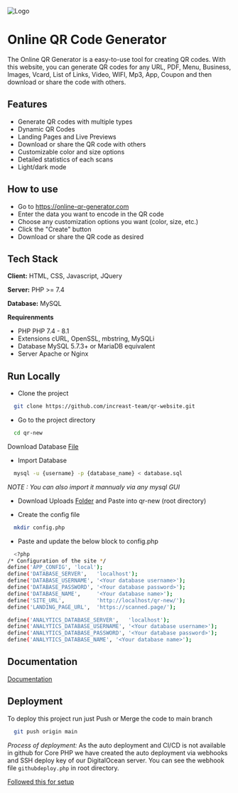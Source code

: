 
![Logo](https://online-qr-generator.com/uploads/main/1702a3070f15169d3114d6a22027f025.png)


# Online QR Code Generator

The Online QR Generator is a easy-to-use tool for creating QR codes. With this website, you can generate QR codes for any URL, PDF, Menu, Business, Images, Vcard, List of Links, Video, WIFI, Mp3, App, Coupon and then download or share the code with others.


## Features

- Generate QR codes with multiple types
- Dynamic QR Codes
- Landing Pages and Live Previews
- Download or share the QR code with others
- Customizable color and size options
- Detailed statistics of each scans
- Light/dark mode


## How to use

- Go to https://online-qr-generator.com
- Enter the data you want to encode in the QR code
- Choose any customization options you want (color, size, etc.)
- Click the "Create" button
- Download or share the QR code as desired


## Tech Stack

**Client:** HTML, CSS, Javascript, JQuery

**Server:** PHP >= 7.4

**Database:** MySQL

**Requirenments**
- PHP	PHP 7.4 - 8.1
- Extensions	cURL, OpenSSL, mbstring, MySQLi
- Database	MySQL 5.7.3+ or MariaDB equivalent
- Server	Apache or Nginx
## Run Locally

- Clone the project

```bash
  git clone https://github.com/increast-team/qr-website.git
```

- Go to the project directory

```bash
  cd qr-new
```

Download Database
[File](https://drive.google.com/file/d/1BgQT5hh1iOz8vMHOvqyK4kBPfN1E04xG/view?usp=sharing)

- Import Database
```bash
  mysql -u {username} -p {database_name} < database.sql
```
*NOTE : You can also import it mannualy via any mysql GUI*

- Download Uploads
[Folder](https://drive.google.com/file/d/1xhRy65FoJPkSgpwHtCkTpBB2zxOnboM6/view?usp=sharing)
and Paste into qr-new (root directory)

- Create the config file
```bash
  mkdir config.php
```
- Paste and update the below block to config.php
```bash
  <?php
/* Configuration of the site */
define('APP_CONFIG', 'local');
define('DATABASE_SERVER',   'localhost');
define('DATABASE_USERNAME', '<Your database username>');
define('DATABASE_PASSWORD', '<Your database password>');
define('DATABASE_NAME',     '<Your database name>');
define('SITE_URL',          'http://localhost/qr-new/');
define('LANDING_PAGE_URL',  'https://scanned.page/');

define('ANALYTICS_DATABASE_SERVER',   'localhost');
define('ANALYTICS_DATABASE_USERNAME', '<Your database username>');
define('ANALYTICS_DATABASE_PASSWORD', '<Your database password>');
define('ANALYTICS_DATABASE_NAME', '<Your database name>');
```
## Documentation

[Documentation](https://66qrcode.com/docs/)


## Deployment

To deploy this project run just Push or Merge the code to main branch

```bash
  git push origin main
```
*Process of deployment:*
As the auto deployment and CI/CD is not available in github for Core PHP we have created the auto deployment via webhooks and SSH deploy key of our DigitalOcean server. You can see the webhook file `githubdeploy.php` in root directory.

[Followed this for setup](https://gist.github.com/zhujunsan/a0becf82ade50ed06115)
